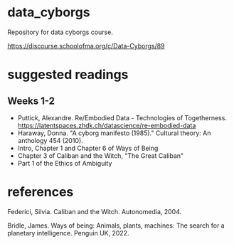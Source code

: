 # data_cyborgs
Repository for data cyborgs course.

https://discourse.schoolofma.org/c/Data-Cyborgs/89

# suggested readings
## Weeks 1-2
- Puttick, Alexandre. Re/Embodied Data - Technologies of Togetherness. https://latentspaces.zhdk.ch/datascience/re-embodied-data
- Haraway, Donna. "A cyborg manifesto (1985)." Cultural theory: An anthology 454 (2010).
- Intro, Chapter 1 and Chapter 6 of Ways of Being
- Chapter 3 of Caliban and the Witch, "The Great Caliban"
- Part 1 of the Ethics of Ambiguity

# references
Federici, Silvia. Caliban and the Witch. Autonomedia, 2004.

Bridle, James. Ways of being: Animals, plants, machines: The search for a planetary intelligence. Penguin UK, 2022.
